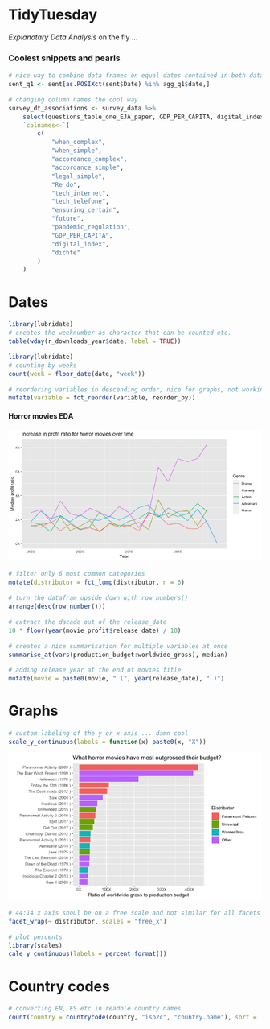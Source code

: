# TidyTuesday

*Explanotary Data Analysis* on the fly ... 

### Coolest snippets and pearls

```r
# nice way to combine data frames on equal dates contained in both data sets
sent_q1 <- sent[as.POSIXct(sent$Date) %in% agg_q1$date,]
```

```r
# changing column names the cool way
survey_dt_associations <- survey_data %>%
    select(questions_table_one_EJA_paper, GDP_PER_CAPITA, digital_index, dichte) %>%
    `colnames<-`(
        c(
            "when_complex",
            "when_simple",
            "accordance_complex",
            "accordance_simple",
            "legal_simple",
            "Re_do",
            "tech_internet",
            "tech_telefone",
            "ensuring_certain",
            "future",
            "pandemic_regulation",
            "GDP_PER_CAPITA", 
            "digital_index", 
            "dichte"
        )
    )
```

# Dates

```r
library(lubridate)
# creates the weeknumber as character that can be counted etc.
table(wday(r_downloads_year$date, label = TRUE))
```

```r
library(lubridate)
# counting by weeks
count(week = floor_date(date, "week"))

```

```r
# reordering variables in descending order, nice for graphs, not working if NAs are present
mutate(variable = fct_reorder(variable, reorder_by))
```

#### Horror movies EDA

![alt text](https://github.com/GrigorijSchleifer/TidyTuesday/blob/master/Images/horror-lines.png)


```r
# filter only 6 most common categories
mutate(distributor = fct_lump(distributor, n = 6)
```

```r
# turn the datafram upside down with row_numbers()
arrange(desc(row_number()))
```

```r
# extract the dacade out of the release_date
10 * floor(year(movie_profit$release_date) / 10)
```

```r
# creates a nice summarisation for multiple variables at once
summarise_at(vars(production_budget:worldwide_gross), median)
```


```r
# adding release year at the end of movies title
mutate(movie = paste0(movie, " (", year(release_date), " )")
```

# Graphs

```r
# custom labeling of the y or x axis ... damn cool 
scale_y_continuous(labels = function(x) paste0(x, "X"))
```

![Profit gross](https://github.com/GrigorijSchleifer/TidyTuesday/blob/master/Images/Best-horror-movies.png)


```r
# 44:14 x axis shoul be on a free scale and not similar for all facets
facet_wrap(~ distributor, scales = "free_x")
```

```r
# plot percents
library(scales)
cale_y_continuous(labels = percent_format())
```

# Country codes

```r
# converting EN, ES etc in readble country names
count(country = countrycode(country, "iso2c", "country.name"), sort = TRUE)
```
